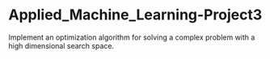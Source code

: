 # Applied_Machine_Learning-Project3
Implement an optimization algorithm for solving a complex problem with a high dimensional search space.
